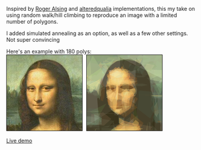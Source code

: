 Inspired by [Roger Alsing](http://rogeralsing.com/2008/12/07/genetic-programming-evolution-of-mona-lisa/) and [alteredqualia](http://alteredqualia.com/visualization/evolve/) implementations, this my take on using random walk/hill climbing to reproduce an image with a limited number of polygons.

I added simulated annealing as an option, as well as a few other settings. Not super convincing

Here's an example with 180 polys: 
![result](/images/Result.png)

[Live demo](http://atactionpark.github.io/ImageEvolve/)
